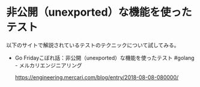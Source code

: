 # 非公開（unexported）な機能を使ったテスト

以下のサイトで解説されているテストのテクニックについて試してみる。

* Go Fridayこぼれ話：非公開（unexported）な機能を使ったテスト #golang - メルカリエンジニアリング

    https://engineering.mercari.com/blog/entry/2018-08-08-080000/
